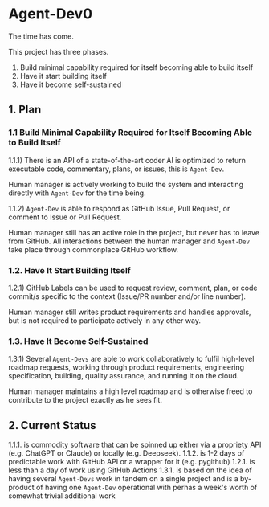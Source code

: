 # Agent-Dev0

The time has come. 

This project has three phases. 

1) Build minimal capability required for itself becoming able to build itself
2) Have it start building itself
3) Have it become self-sustained


## 1. Plan

### 1.1 Build Minimal Capability Required for Itself Becoming Able to Build Itself

1.1.1) There is an API of a state-of-the-art coder AI is optimized to return executable code, commentary, plans, or issues, this is `Agent-Dev`.

Human manager is actively working to build the system and interacting directly with `Agent-Dev` for the time being.

1.1.2) `Agent-Dev` is able to respond as GitHub Issue, Pull Request, or comment to Issue or Pull Request.

Human manager still has an active role in the project, but never has to leave from GitHub. All interactions between the human manager and `Agent-Dev ` take place through commonplace GitHub workflow.

### 1.2. Have It Start Building Itself

1.2.1) GitHub Labels can be used to request review, comment, plan, or code commit/s specific to the context (Issue/PR number and/or line number).

Human manager still writes product requirements and handles approvals, but is not required to participate actively in any other way.

### 1.3. Have It Become Self-Sustained

1.3.1) Several `Agent-Devs` are able to work collaboratively to fulfil high-level roadmap requests, working through product requirements, engineering specification, building, quality assurance, and running it on the cloud.

Human manager maintains a high level roadmap and is otherwise freed to contribute to the project exactly as he sees fit. 

## 2. Current Status

1.1.1. is commodity software that can be spinned up either via a propriety API (e.g. ChatGPT or Claude) or locally (e.g. Deepseek). 
1.1.2. is 1-2 days of predictable work with GitHub API or a wrapper for it (e.g. pygithub)
1.2.1. is less than a day of work using GitHub Actions
1.3.1. is based on the idea of having several `Agent-Devs` work in tandem on a single project and is a by-product of having one `Agent-Dev` operational with perhas a week's worth of somewhat trivial additional work
